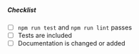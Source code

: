 <!--
Thank you for your pull request. Please provide a description above and review the requirements below.

Bug fixes and new features should include tests.
-->

##### Checklist
<!-- Remove items that do not apply. For completed items, change [ ] to [x]. -->

- [ ] `npm run test` and `npm run lint` passes
- [ ] Tests are included
- [ ] Documentation is changed or added
